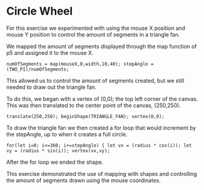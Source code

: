 # Circle Wheel

For this exercise we experimented with using the mouse X position and mouse Y position to control the amount of segments in a triangle fan.

We mapped the amount of segments displayed through the map function of p5 and assigned it to the mouse X.

`numOfSegments = map(mouseX,0,width,10,40);
stepAngle = (TWO_PI)/numOfSegments;`

This allowed us to control the amount of segments created, but we still needed to draw out the triangle fan.

To do this, we began with a vertex of (0,0); the top left corner of the canvas. This was then translated to the center point of the canvas, (250,250).

`translate(250,250);
beginShape(TRIANGLE_FAN);
  vertex(0,0);`

To draw the triangle fan we then created a for loop that would increment by the stepAngle, up to when it creates a full circle.

`for(let i=0; i<=360; i+=stepAngle) {
    let vx = (radius * cos(i));
    let vy = (radius * sin(i));
    vertex(vx,vy);`

After the for loop we ended the shape.

This exercise demonstrated the use of mapping with shapes and controlling the amount of segments drawn using the mouse coordinates. 
